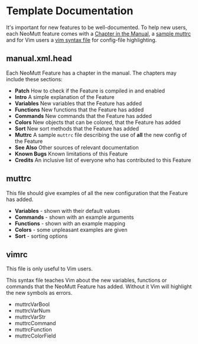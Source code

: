 # Template Documentation

It's important for new features to be well-documented.  To help new users, each
NeoMutt feature comes with a [Chapter in the Manual](#manual.xml.head), a
[sample muttrc](#muttrc) and for Vim users a [vim syntax file](#vimrc) for
config-file highlighting.

## manual.xml.head

Each NeoMutt Feature has a chapter in the manual.
The chapters may include these sections:

- **Patch**
    How to check if the Feature is compiled in and enabled
- **Intro**
    A simple explanation of the Feature
- **Variables**
    New variables that the Feature has added
- **Functions**
    New functions that the Feature has added
- **Commands**
    New commands that the Feature has added
- **Colors**
    New objects that can be colored, that the Feature has added
- **Sort**
    New sort methods that the Feature has added
- **Muttrc**
    A sample `muttrc` file describing the use of **all** the new config of the Feature
- **See Also**
    Other sources of relevant documentation
- **Known Bugs**
    Known limitations of this Feature
- **Credits**
    An inclusive list of everyone who has contributed to this Feature

## muttrc

This file should give examples of all the new configuration that the Feature has
added.

- **Variables** - shown with their default values
- **Commands** - shown with an example arguments
- **Functions** - shown with an example mapping
- **Colors** - some unpleasant examples are given
- **Sort** - sorting options

## vimrc

This file is only useful to Vim users.

This syntax file teaches Vim about the new variables, functions or commands that
the NeoMutt Feature has added.  Without it Vim will highlight the new symbols
as errors.

- muttrcVarBool
- muttrcVarNum
- muttrcVarStr
- muttrcCommand
- muttrcFunction
- muttrcColorField

